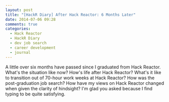 ```yaml
---
layout: post
title: "[HackR Diary] After Hack Reactor: 6 Months Later"
date: 2014-07-06 09:28
comments: true
categories:
  - Hack Reactor
  - HackR Diary
  - dev job search
  - career development
  - journal
---
```


A little over six months have passed since I graduated from Hack Reactor. What's the situation like now? How's life after Hack Reactor? What's it like to transition out of 70-hour work weeks at Hack Reactor? How was the post-graduation job search? How have my views on Hack Reactor changed when given the clarity of hindsight? I'm glad you asked because I find typing to be quite satisfying.

